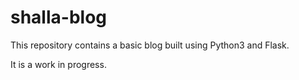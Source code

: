 shalla-blog
===========

This repository contains a basic blog built using Python3 and Flask.

It is a work in progress.

